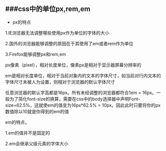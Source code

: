 ###css中的单位px,rem,em
---
* px的特点

1.IE浏览器无法调整哪些使用px作为单位的字体的大小

2.国外的浏览器能够调整的原因在于其使用了em或者rem作为单位

3.Firefox能够调整px和rem,em

px像素（pixel），相对长度单位，像素px是相对于显示器屏幕分辨率的

em是相对长度单位，相对于当前对象内的文本的字体尺寸，如当前对行内文本的字体尺寸未被人为设置，则相对于浏览器的默认字体尺寸

任意浏览器的默认字高都是16px。所有未经调整的浏览器都符合1em = 16px。一般为了简化font-size的换算，需要在css中的body选择器中声明Font-size=62.5%，这就使em的值变为16px*62.5% = 10px。因此此时只要将你的px数值除以10就是你得到的em的值

em的特点，

1.em的值并不是固定的

2.em会继承父级元素的字体大小 